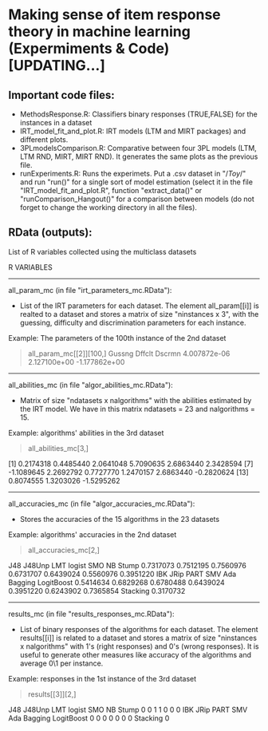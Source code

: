 # Making sense of item response theory in machine learning (Expermiments & Code) [UPDATING...]

## Important code files:

- MethodsResponse.R: Classifiers binary responses (TRUE,FALSE) for the instances in a dataset
- IRT_model_fit_and_plot.R: IRT models (LTM and MIRT packages) and different plots.
- 3PLmodelsComparison.R: Comparative between four 3PL models (LTM, LTM RND, MIRT, MIRT RND). It generates the same plots as the previous file.
- runExperiments.R: Runs the experimets. Put a .csv dataset in "/_Toy_/" and run "run()" for a single sort of model estimation (select it in the file "IRT_model_fit_and_plot.R", function "extract_data()" or "runComparison_Hangout()" for a comparison between models (do not forget to change the working directory in all the files).


## RData (outputs):

List of R variables collected using the multiclass datasets
 
R VARIABLES

************************************************

all_param_mc (in file "irt_parameters_mc.RData"): 

- List of the IRT parameters for each dataset. The element all_param[[i]] is realted to a dataset and 
stores a matrix of size "ninstances x 3", with the guessing, difficulty and discrimination parameters for each instance.  

Example: The parameters of the 100th instance of the 2nd dataset

>all_param_mc[[2]][100,] 
> Gussng        Dffclt        Dscrmn 
> 4.007872e-06  2.127100e+00 -1.177862e+00 
 

************************************************

all_abilities_mc (in file "algor_abilities_mc.RData"):

- Matrix of size "ndatasets x nalgorithms" with the abilities estimated by the IRT model. We have in this 
matrix ndatasets = 23 and nalgorithms = 15.

Example: algorithms' abilities in the 3rd dataset 

> all_abilities_mc[3,]

 [1]  0.2174318  0.4485440  2.0641048  5.7090635  2.6863440  2.3428594
 [7] -1.1089645  2.2692792  0.7727770  1.2470157  2.6863440 -0.2820624
[13]  0.8074555  1.3203026 -1.5295262

************************************************

all_accuracies_mc (in file "algor_accuracies_mc.RData"):

- Stores the accuracies of the 15 algorithms in the 23 datasets

Example: algorithms' accuracies in the 2nd dataset 

> all_accuracies_mc[2,]

 J48     J48Unp        LMT     logist        SMO         NB      Stump 
 0.7317073  0.7512195  0.7560976  0.6731707  0.6439024  0.5560976  0.3951220 
IBK       JRip       PART        SMV        Ada    Bagging LogitBoost 
 0.5414634  0.6829268  0.6780488  0.6439024  0.3951220  0.6243902  0.7365854 
Stacking 
 0.3170732 

************************************************

results_mc (in file "results_responses_mc.RData"):

- List of binary responses of the algorithms for each dataset. The element results[[i]] is related to a dataset and stores a matrix of size "ninstances x nalgorithms" with 1's (right responses) and 0's (wrong responses). It 
is useful to generate other measures like accuracy of the algorithms and average 0\1 per instance.

Example: responses in the 1st instance of the 3rd dataset

> results[[3]][2,]

J48     J48Unp        LMT     logist        SMO         NB      Stump 
0          0          1          1          0          0          0 
IBK       JRip       PART        SMV        Ada    Bagging LogitBoost 
0          0          0          0          0          0          0 
Stacking 
0 
